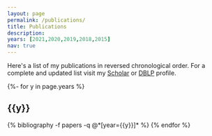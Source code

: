 ```yaml
---
layout: page
permalink: /publications/
title: Publications
description: 
years: [2021,2020,2019,2018,2015]
nav: true
---
```

Here's a list of my publications in reversed chronological order. For a complete and updated list visit my [Scholar](https://scholar.google.it/citations?view_op=list_works&hl=en&hl=en&user=hblxtDYAAAAJ&sortby=pubdate&alert_preview_top_rm=2) or [DBLP](https://dblp.org/pid/173/0709.html) profile.

<!-- _pages/publications.md -->
<div class="publications">

{%- for y in page.years %}
  <h2 class="year">{{y}}</h2>
  {% bibliography -f papers -q @*[year={{y}}]* %}
{% endfor %}

</div>
